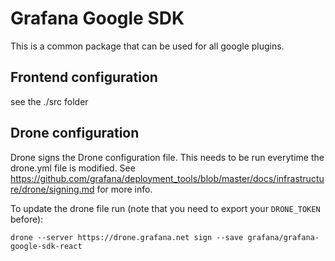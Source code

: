 # Grafana Google SDK

This is a common package that can be used for all google plugins.

## Frontend configuration

see the ./src folder

## Drone configuration

Drone signs the Drone configuration file. This needs to be run everytime the drone.yml file is modified. See https://github.com/grafana/deployment_tools/blob/master/docs/infrastructure/drone/signing.md for more info.

To update the drone file run (note that you need to export your `DRONE_TOKEN` before):

```
drone --server https://drone.grafana.net sign --save grafana/grafana-google-sdk-react
```
